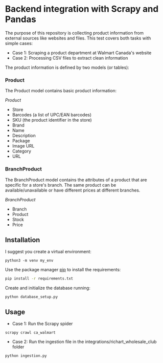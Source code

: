 # Backend integration with Scrapy and Pandas

The purpose of this repository is collecting product information from external sources like websites and files. This test covers both tasks with simple cases:

- Case 1: Scraping a product department at Walmart Canada's website
- Case 2: Processing CSV files to extract clean information

The product information is defined by two models (or tables):

### Product
The Product model contains basic product information:

*Product*

- Store
- Barcodes (a list of UPC/EAN barcodes)
- SKU (the product identifier in the store)
- Brand
- Name
- Description
- Package
- Image URL
- Category
- URL

### BranchProduct
The BranchProduct model contains the attributes of a product that are specific for a store's branch. The same product can be available/unavailable or have different prices at different branches.

*BranchProduct*

- Branch
- Product
- Stock
- Price

## Installation
I suggest you create a virtual environment:
```
python3 -m venv my_env
```

Use the package manager [pip](https://pip.pypa.io/en/stable/) to install the requirements:

```bash
pip install -r requirements.txt
```
Create and initialize the database running:
```
python database_setup.py
```

## Usage

- Case 1:
Run the Scrapy spider
```
scrapy crawl ca_walmart
```

- Case 2: Run the ingestion file in the integrations/richart_wholesale_club folder

```
python ingestion.py
```
